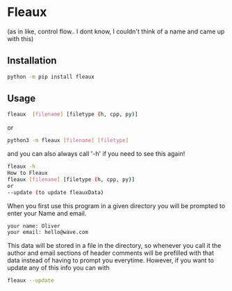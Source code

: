 # Fleaux
(as in like, control flow.. I dont know, I couldn't think of a name and came up with this)

## Installation
```bash
python -m pip install fleaux
```
## Usage
```bash
fleaux  [filename] [filetype (h, cpp, py)]
```
or 
```bash
python3 -m fleaux [filename] [filetype]
```
and you can also always call '-h' if you need to see this again!
```bash
fleaux -h
How to Fleaux
fleaux [filename] [filetype (h, cpp, py)]
or
--update (to update fleauxData)
```

When you first use this program in a given directory
you will be prompted to enter your Name and email.
```bash
your name: Oliver
your email: hello@wave.com
```
This data will be stored in a file in the directory, 
so whenever you call it the author and email sections of 
header comments will be prefilled with that data instead of
having to prompt you everytime.
However, if you want to update any of this info you can
with
```bash
fleaux --update
```